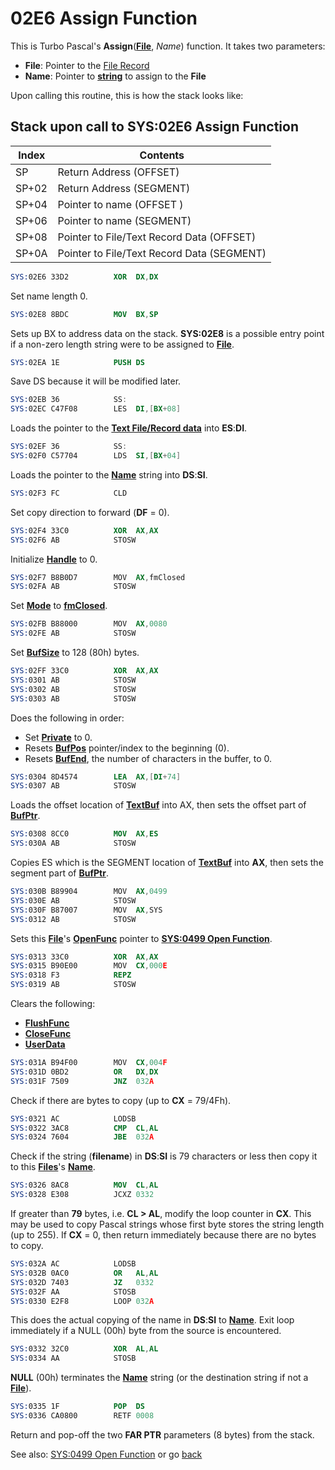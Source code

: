 # 02E6 Assign Function

This is Turbo Pascal's **Assign**(**[File](TEXT-FILE-TYPE.md)**, *Name*) function. It takes two parameters:
- **File**: Pointer to the [File Record](TEXT-FILE-TYPE.md)
- **Name**: Pointer to **[string](0263-DATA-COPYRIGHT.md)**  to assign to the **File** 

Upon calling this routine, this is how the stack looks like:

## Stack upon call to SYS:02E6 Assign Function

|Index|Contents                                  |
|-----|------------------------------------------|
|SP   |Return Address (OFFSET)                   |
|SP+02|Return Address (SEGMENT)                  |
|SP+04|Pointer to name (OFFSET )                 |
|SP+06|Pointer to name (SEGMENT)                 |
|SP+08|Pointer to File/Text Record Data (OFFSET) |
|SP+0A|Pointer to File/Text Record Data (SEGMENT)|


```nasm
SYS:02E6 33D2          XOR	DX,DX
```

Set name length 0.

```nasm
SYS:02E8 8BDC          MOV	BX,SP
```

Sets up BX to address data on the stack. **SYS:02E8** is a possible entry point if a non-zero length string were to be assigned to **[File](TEXT-FILE-TYPE.md)**.

```nasm
SYS:02EA 1E            PUSH	DS
```

Save DS because it will be modified later.

```nasm
SYS:02EB 36            SS:
SYS:02EC C47F08        LES	DI,[BX+08]
```

Loads the pointer to the **[Text File/Record data](TEXT-FILE-TYPE.md)** into **ES**:**DI**.

```nasm
SYS:02EF 36            SS:
SYS:02F0 C57704        LDS	SI,[BX+04]
```

Loads the pointer to the **[Name](0263-DATA-COPYRIGHT.md)** string into **DS**:**SI**.

```nasm
SYS:02F3 FC            CLD
```

Set copy direction to forward (**DF** = 0).

```nasm
SYS:02F4 33C0          XOR	AX,AX
SYS:02F6 AB            STOSW
```

Initialize **[Handle](TEXT-FILE-TYPE.md)** to 0.

```nasm
SYS:02F7 B8B0D7        MOV	AX,fmClosed
SYS:02FA AB            STOSW
```

Set **[Mode](TEXT-FILE-TYPE.md)** to **[fmClosed](FILE-MODES.md)**.

```nasm
SYS:02FB B88000        MOV	AX,0080
SYS:02FE AB            STOSW
```

Set **[BufSize](TEXT-FILE-TYPE.md)** to 128  (80h) bytes.

```nasm
SYS:02FF 33C0          XOR	AX,AX
SYS:0301 AB            STOSW
SYS:0302 AB            STOSW
SYS:0303 AB            STOSW
```

Does the following in order:
- Set **[Private](TEXT-FILE-TYPE.md)** to 0.
- Resets **[BufPos](TEXT-FILE-TYPE.md)** pointer/index to the beginning (0).
- Resets **[BufEnd](TEXT-FILE-TYPE.md)**, the number of characters in the buffer, to 0.

```nasm
SYS:0304 8D4574        LEA	AX,[DI+74]
SYS:0307 AB            STOSW
```

Loads the offset location of **[TextBuf](TEXT-FILE-TYPE.md)** into AX, then sets the offset part of **[BufPtr](TEXT-FILE-TYPE.md)**.

```nasm
SYS:0308 8CC0          MOV	AX,ES
SYS:030A AB            STOSW
```

Copies ES which is the SEGMENT location of **[TextBuf](TEXT-FILE-TYPE.md)** into **AX**, then sets the segment part of **[BufPtr](TEXT-FILE-TYPE.md)**.

```nasm
SYS:030B B89904        MOV	AX,0499
SYS:030E AB            STOSW
SYS:030F B87007        MOV	AX,SYS
SYS:0312 AB            STOSW
```

Sets this **[File](TEXT-FILE-TYPE.md)**'s **[OpenFunc](TEXT-FILE-TYPE.md)** pointer to **[SYS:0499 Open Function](0499-OPEN-FUNC.md)**.

```nasm
SYS:0313 33C0          XOR	AX,AX
SYS:0315 B90E00        MOV	CX,000E
SYS:0318 F3            REPZ
SYS:0319 AB            STOSW
```

Clears the following:
- **[FlushFunc](TEXT-FILE-TYPE.md)**
- **[CloseFunc](TEXT-FILE-TYPE.md)**
- **[UserData](TEXT-FILE-TYPE.md)**

```nasm
SYS:031A B94F00        MOV	CX,004F
SYS:031D 0BD2          OR	DX,DX
SYS:031F 7509          JNZ	032A
```

Check if there are bytes to copy (up to **CX** = 79/4Fh).

```nasm
SYS:0321 AC            LODSB
SYS:0322 3AC8          CMP	CL,AL
SYS:0324 7604          JBE	032A
```

Check if the string (**filename**) in **DS**:**SI** is 79 characters or less then copy it to this **[Files](TEXT-FILE-TYPE.md)**'s **[Name](TEXT-FILE-TYPE.md)**.

```nasm
SYS:0326 8AC8          MOV	CL,AL
SYS:0328 E308          JCXZ	0332
```

If greater than **79** bytes, i.e. **CL > AL**, modify the loop counter in **CX**. This may be used to copy Pascal strings whose first byte stores the string length (up to 255). If **CX** = 0, then return immediately because there are no bytes to copy.

```nasm
SYS:032A AC            LODSB
SYS:032B 0AC0          OR	AL,AL
SYS:032D 7403          JZ	0332
SYS:032F AA            STOSB
SYS:0330 E2F8          LOOP	032A
```

This does the actual copying of the name in **DS**:**SI** to **[Name](TEXT-FILE-TYPE.md)**. Exit loop immediately if a NULL (00h) byte from the source is encountered.

```nasm
SYS:0332 32C0          XOR	AL,AL
SYS:0334 AA            STOSB
```

**NULL** (00h) terminates the **[Name](TEXT-FILE-TYPE.md)** string (or the destination string if not a **[File](TEXT-FILE-TYPE.md)**).

```nasm
SYS:0335 1F            POP	DS
SYS:0336 CA0800        RETF	0008
```

Return and pop-off the two **FAR PTR** parameters (8 bytes) from the stack.

See also: [SYS:0499 Open Function](0499-OPEN-FUNC.md) or go [back](../README.md)